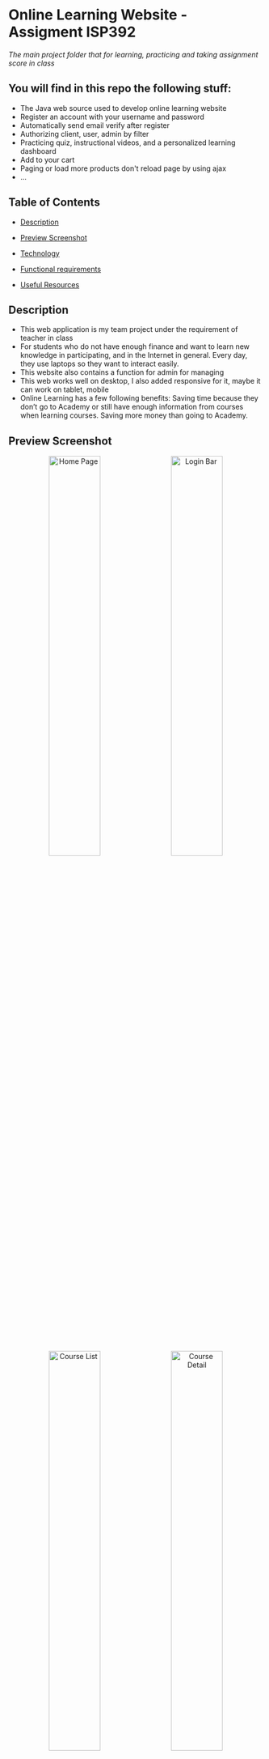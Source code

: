# Online Learning Website - Assigment ISP392

*The main project folder that for learning, practicing and taking assignment score in class*

## You will find in this repo the following stuff:
* The Java web source used to develop online learning website
* Register an account with your username and password
* Automatically send email verify after register
* Authorizing client, user, admin by filter
* Practicing quiz, instructional videos, and a personalized learning dashboard
* Add to your cart
* Paging or load more products don't reload page by using ajax
* ...

## Table of Contents

- [Description](#description)

- [Preview Screenshot](#preview-screenshot)

- [Technology](#technology)

- [Functional requirements](#functional-requirements)

- [Useful Resources](#useful-resources)

## Description

- This web application is my team project under the requirement of teacher in class
- For students who do not have enough finance and want to learn new knowledge in participating, and in the Internet in general. Every day, they use laptops so they want to interact easily.
- This website also contains a function for admin for managing
- This web works well on desktop, I also added responsive for it, maybe it can work on tablet, mobile
- Online Learning has a few following benefits: Saving time because they don’t go to Academy or still have enough information from courses when learning courses. Saving more money than going to Academy.

## Preview Screenshot

<div  align="center">

<img  src="https://github.com/ThinhHoang0108/OnlineLearning/blob/master/ISP392/preview/HomePage2.png"  alt="Home Page"  width="45%"></img> &nbsp;&nbsp; <img  src="https://github.com/ThinhHoang0108/OnlineLearning/blob/master/ISP392/preview/Login.png"  alt="Login Bar"  width="45%"></img>

<img  src="https://github.com/ThinhHoang0108/OnlineLearning/blob/master/ISP392/preview/CoursePage.png"  alt="Course List"  width="45%"></img> &nbsp;&nbsp; <img  src="https://github.com/ThinhHoang0108/OnlineLearning/blob/master/ISP392/preview/CourseDetail.png"  alt="Course Detail"  width="45%"></img>

<img  src="https://github.com/ThinhHoang0108/OnlineLearning/blob/master/ISP392/preview/BlogList.png"  alt="Blog List"  width="45%"></img> &nbsp;&nbsp; <img  src="https://github.com/ThinhHoang0108/OnlineLearning/blob/master/ISP392/preview/BlogDetail.png"  alt="Blog Detail"  width="45%"></img>

<img  src="https://github.com/ThinhHoang0108/OnlineLearning/blob/master/ISP392/preview/DoQuiz.png"  alt="Quiz Simultae"  width="45%"></img> &nbsp;&nbsp; <img  src="https://github.com/ThinhHoang0108/OnlineLearning/blob/master/ISP392/preview/QuizReview.png"  alt="Quiz Review"  width="45%"></img>

<img  src="https://github.com/ThinhHoang0108/OnlineLearning/blob/master/ISP392/preview/MyTakenQuiz.png"  alt="My Taken Quiz"  width="45%"></img> &nbsp;&nbsp; <img  src="https://github.com/ThinhHoang0108/OnlineLearning/blob/master/ISP392/preview/Dashboard.png"  alt="Dashboard"  width="45%"></img>

<img  src="https://github.com/ThinhHoang0108/OnlineLearning/blob/master/ISP392/preview/ManageQuestion.png"  alt="QuestionList"  width="45%"></img> &nbsp;&nbsp; <img  src="https://github.com/ThinhHoang0108/OnlineLearning/blob/master/ISP392/preview/ManageQuestion2.png"  alt="Add Question"  width="45%"></img>

<img  src="https://github.com/ThinhHoang0108/OnlineLearning/blob/master/ISP392/preview/ManageQuiz.png"  alt="QuizList"  width="45%"></img> &nbsp;&nbsp; <img  src="https://github.com/ThinhHoang0108/OnlineLearning/blob/master/ISP392/preview/ManageQuiz2.png"  alt="Add Quiz"  width="45%"></img>


</div>

## Technology

**1. Frontend**

<div>
  <img src ="https://simpleicons.org/icons/html5.svg" alt="HTML5 logo" width="3%" title='HTML5'/>

<div> 

